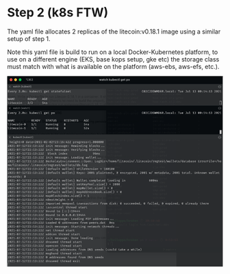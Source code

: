 # Step 2 (k8s FTW)

The yaml file allocates 2 replicas of the litecoin:v0.18.1 image using a similar setup of step 1.

Note this yaml file is build to run on a local Docker-Kubernetes platform, to use on a different engine (EKS, base kops setup, gke etc) the storage class must match with what is available on the platform (aws-ebs, aws-efs, etc.).

![results](RunningStatefulset.png?raw=true "Results")

